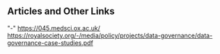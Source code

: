 ## Articles and Other Links
"-" https://045.medsci.ox.ac.uk/
 https://royalsociety.org/-/media/policy/projects/data-governance/data-governance-case-studies.pdf 
